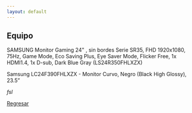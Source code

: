 ```yaml
---
layout: default
---
```


## Equipo

SAMSUNG Monitor Gaming 24" , sin bordes Serie SR35, FHD 1920x1080, 75Hz, Game Mode, Eco Saving Plus, Eye Saver Mode, Flicker Free, 1x HDMI1.4, 1x D-sub, Dark Blue Gray (LS24R350FHLXZX)

Samsung LC24F390FHLXZX - Monitor Curvo, Negro (Black High Glossy), 23.5”





_fsl_

[Regresar](./)
